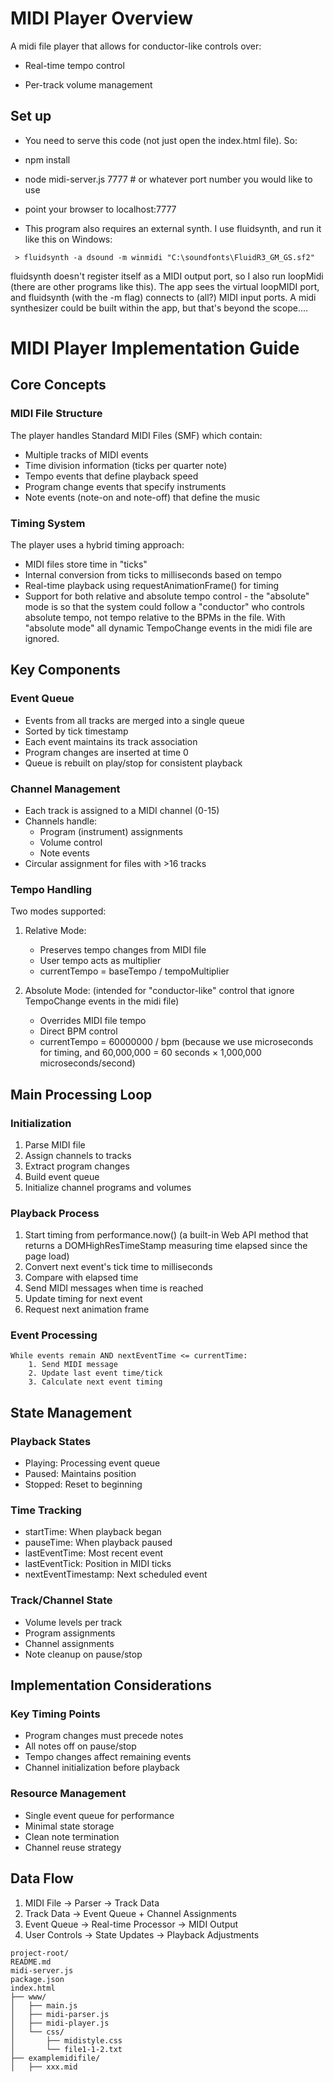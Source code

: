 # MIDI Player Overview

A midi file player that allows for conductor-like controls over:
- Real-time tempo control

- Per-track volume management

  

## Set up 

- You need to serve this code (not just open the index.html file). So: 
- npm install 
- node midi-server.js 7777 # or whatever port number you would like to use
- point your browser to localhost:7777

- This program also requires an external synth. I use fluidsynth, and run it like this on Windows:
```
 > fluidsynth -a dsound -m winmidi "C:\soundfonts\FluidR3_GM_GS.sf2"
```
fluidsynth doesn't register itself as a MIDI output port, so I also run loopMidi (there are other programs like this). The app sees the virtual loopMIDI port, and fluidsynth (with the -m flag) connects to (all?) MIDI input ports. A midi synthesizer could be built within the app, but that's beyond the scope....


# MIDI Player Implementation Guide

## Core Concepts

### MIDI File Structure
The player handles Standard MIDI Files (SMF) which contain:
- Multiple tracks of MIDI events
- Time division information (ticks per quarter note)
- Tempo events that define playback speed
- Program change events that specify instruments
- Note events (note-on and note-off) that define the music

### Timing System
The player uses a hybrid timing approach:
- MIDI files store time in "ticks"
- Internal conversion from ticks to milliseconds based on tempo
- Real-time playback using requestAnimationFrame()  for timing
- Support for both relative and absolute tempo control - the "absolute" mode is so that the system could follow a "conductor" who controls absolute tempo, not tempo relative to the BPMs in the file. With "absolute mode" all dynamic TempoChange events in the midi file are ignored. 

## Key Components

### Event Queue
- Events from all tracks are merged into a single queue
- Sorted by tick timestamp
- Each event maintains its track association
- Program changes are inserted at time 0
- Queue is rebuilt on play/stop for consistent playback 

### Channel Management
- Each track is assigned to a MIDI channel (0-15)
- Channels handle:
  - Program (instrument) assignments
  - Volume control
  - Note events
- Circular assignment for files with >16 tracks

### Tempo Handling
Two modes supported:
1. Relative Mode:
   - Preserves tempo changes from MIDI file
   - User tempo acts as multiplier
   - currentTempo = baseTempo / tempoMultiplier
   
2. Absolute Mode: (intended for "conductor-like" control that ignore TempoChange events in the midi file)
   - Overrides MIDI file tempo
   - Direct BPM control
   - currentTempo = 60000000 / bpm (because we use microseconds for timing, and 60,000,000 = 60 seconds × 1,000,000 microseconds/second)

## Main Processing Loop

### Initialization
1. Parse MIDI file
2. Assign channels to tracks
3. Extract program changes
4. Build event queue
5. Initialize channel programs and volumes

### Playback Process
1. Start timing from performance.now() (a built-in Web API method that returns a DOMHighResTimeStamp measuring time elapsed since the page load)
2. Convert next event's tick time to milliseconds
3. Compare with elapsed time
4. Send MIDI messages when time is reached
5. Update timing for next event
6. Request next animation frame

### Event Processing
```
While events remain AND nextEventTime <= currentTime:
    1. Send MIDI message
    2. Update last event time/tick
    3. Calculate next event timing
```

## State Management

### Playback States
- Playing: Processing event queue
- Paused: Maintains position
- Stopped: Reset to beginning

### Time Tracking
- startTime: When playback began
- pauseTime: When playback paused
- lastEventTime: Most recent event
- lastEventTick: Position in MIDI ticks
- nextEventTimestamp: Next scheduled event

### Track/Channel State
- Volume levels per track
- Program assignments
- Channel assignments
- Note cleanup on pause/stop

## Implementation Considerations

### Key  Timing Points
- Program changes must precede notes
- All notes off on pause/stop
- Tempo changes affect remaining events
- Channel initialization before playback

### Resource Management
- Single event queue for performance
- Minimal state storage
- Clean note termination
- Channel reuse strategy

## Data Flow

1. MIDI File → Parser → Track Data
2. Track Data → Event Queue + Channel Assignments
3. Event Queue → Real-time Processor → MIDI Output
4. User Controls → State Updates → Playback Adjustments

```
project-root/
README.md
midi-server.js
package.json
index.html
├── www/
│   ├── main.js
│   ├── midi-parser.js
│   ├── midi-player.js
│   └── css/
│       ├── midistyle.css
│       └── file1-1-2.txt
├── examplemidifile/
│   ├── xxx.mid

```